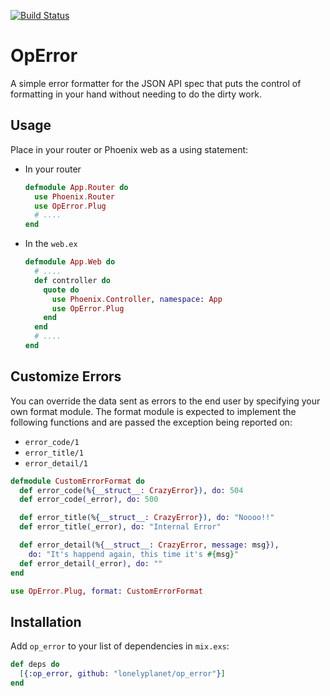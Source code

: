 [![Build Status](https://travis-ci.org/lonelyplanet/op_error.svg?branch=master)](https://travis-ci.org/lonelyplanet/op_error)

# OpError

A simple error formatter for the JSON API spec that puts the control of
formatting in your hand without needing to do the dirty work.

## Usage

Place in your router or Phoenix web as a using statement:

  * In your router

    ``` elixir
    defmodule App.Router do
      use Phoenix.Router
      use OpError.Plug
      # ....
    end
    ```

  * In the `web.ex`

    ``` elixir
    defmodule App.Web do
      # ....
      def controller do
        quote do
          use Phoenix.Controller, namespace: App
          use OpError.Plug
        end
      end
      # ....
    end
    ```

## Customize Errors

You can override the data sent as errors to the end user by specifying your own
format module.  The format module is expected to implement the following
functions and are passed the exception being reported on:

  * `error_code/1`
  * `error_title/1`
  * `error_detail/1`

  ``` elixir
  defmodule CustomErrorFormat do
    def error_code(%{__struct__: CrazyError}), do: 504
    def error_code(_error), do: 500

    def error_title(%{__struct__: CrazyError}), do: "Noooo!!"
    def error_title(_error), do: "Internal Error"

    def error_detail(%{__struct__: CrazyError, message: msg}),
      do: "It's happend again, this time it's #{msg}"
    def error_detail(_error), do: ""
  end
  ```

  ``` elixir
  use OpError.Plug, format: CustomErrorFormat
  ```

## Installation


Add `op_error` to your list of dependencies in `mix.exs`:

```elixir
def deps do
  [{:op_error, github: "lonelyplanet/op_error"}]
end
```

